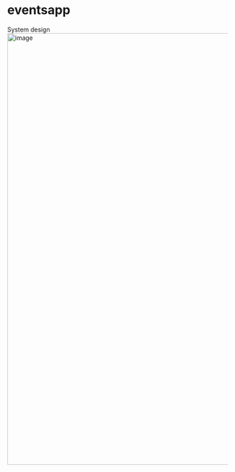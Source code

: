 # eventsapp
System design
<img width="700" height="986" alt="image" src="https://github.com/user-attachments/assets/66e4b819-c80d-460c-b58b-63b6d3123294" />

